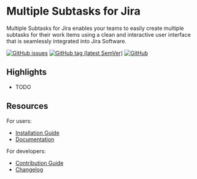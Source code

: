 # Multiple Subtasks for Jira

Multiple Subtasks for Jira enables your teams to easily create multiple subtasks for their work items using a clean and interactive user interface that is seamlessly integrated into Jira Software.

[![GitHub issues](https://img.shields.io/github/issues/codescape/jira-multiple-subtasks.svg)](https://github.com/codescape/jira-multiple-subtasks/issues)
[![GitHub tag (latest SemVer)](https://img.shields.io/github/tag/codescape/jira-multiple-subtasks.svg)](https://github.com/codescape/jira-multiple-subtasks/releases)
[![GitHub](https://img.shields.io/github/license/codescape/jira-multiple-subtasks.svg)](https://github.com/codescape/jira-multiple-subtasks/blob/master/LICENSE)

## Highlights

* TODO

## Resources

For users:

* [Installation Guide](http://jira-multiple-subtasks.codescape.de/installation)
* [Documentation](http://jira-multiple-subtasks.codescape.de)

For developers:

* [Contribution Guide](https://github.com/codescape/jira-multiple-subtasks/blob/master/contributing.md)
* [Changelog](https://github.com/codescape/jira-multiple-subtasks/blob/master/docs/changelog.md)
